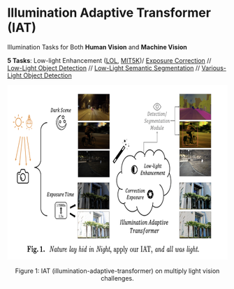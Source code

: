 # Illumination Adaptive Transformer (IAT)

Illumination Tasks for Both **Human Vision** and **Machine Vision**

**5 Tasks**: Low-light Enhancement ([LOL](https://daooshee.github.io/BMVC2018website/), [MIT5K](https://data.csail.mit.edu/graphics/fivek/))/ [Exposure Correction](https://github.com/mahmoudnafifi/Exposure_Correction) // [Low-Light Object Detection](https://arxiv.org/abs/1805.11227) // [Low-Light Semantic Segmentation](https://openaccess.thecvf.com/content/ICCV2021/html/Sakaridis_ACDC_The_Adverse_Conditions_Dataset_With_Correspondences_for_Semantic_Driving_ICCV_2021_paper.html) // [Various-Light Object Detection](https://bop.felk.cvut.cz/home/)

<!-- ![image](pics/WechatIMG416.png) -->
<div align="center">
  <img src="./pics/WechatIMG416.png" height="400">
</div>
<p align="center">
  Figure 1: IAT (illumination-adaptive-transformer) on multiply light vision challenges.
</p>

